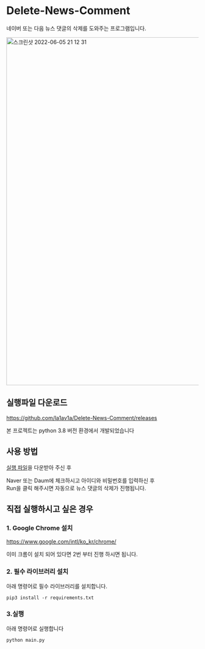 # Delete-News-Comment

네이버 또는 다음 뉴스 댓글의 삭제를 도와주는 프로그램입니다.

<img width="912" alt="스크린샷 2022-06-05 21 12 31" src="https://user-images.githubusercontent.com/81461486/172050365-76907a85-80f5-45ef-a45b-665709afc277.png">


## 실행파일 다운로드
https://github.com/la1av1a/Delete-News-Comment/releases

본 프로젝트는 python 3.8 버전 환경에서 개발되었습니다

## 사용 방법

<a href="https://github.com/la1av1a/Delete-News-Comment/releases">실행 파일</a>을 다운받아 주신 후

Naver 또는 Daum에 체크하시고 아이디와 비밀번호를 입력하신 후 <br>
Run을 클릭 해주시면 자동으로 뉴스 댓글의 삭제가 진행됩니다.

## 직접 실행하시고 싶은 경우

### 1. Google Chrome 설치

https://www.google.com/intl/ko_kr/chrome/

이미 크롬이 설치 되어 있다면 2번 부터 진행 하시면 됩니다.

### 2. 필수 라이브러리 설치

아래 명령어로 필수 라이브러리를 설치합니다.

    pip3 install -r requirements.txt

### 3.실행

아래 명령어로 실행합니다

    python main.py 


